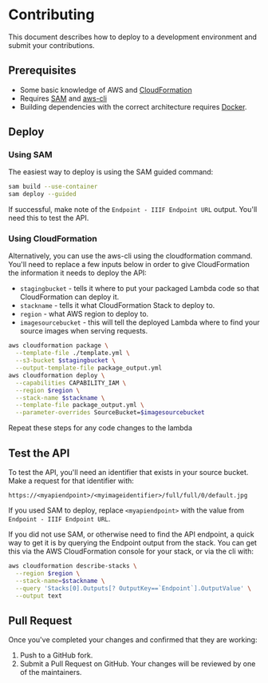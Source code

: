 # Contributing

This document describes how to deploy to a development environment and submit your contributions.

## Prerequisites

- Some basic knowledge of AWS and [CloudFormation](https://aws.amazon.com/cloudformation/)
- Requires [SAM](https://aws.amazon.com/serverless/sam/) and [aws-cli](https://aws.amazon.com/cli/)
- Building dependencies with the correct architecture requires [Docker](https://docs.docker.com/get-docker/).

## Deploy

### Using SAM

The easiest way to deploy is using the SAM guided command:

```sh
sam build --use-container
sam deploy --guided
```

If successful, make note of the `Endpoint - IIIF Endpoint URL` output. You'll need this to test the API.

### Using CloudFormation

Alternatively, you can use the aws-cli using the cloudformation command. You'll need to replace a few inputs below in order to give CloudFormation the information it needs to deploy the API:

- `stagingbucket` - tells it where to put your packaged Lambda code so that CloudFormation can deploy it.
- `stackname` - tells it what CloudFormation Stack to deploy to.
- `region` - what AWS region to deploy to.
- `imagesourcebucket` - this will tell the deployed Lambda where to find your source images when serving requests.

```sh
aws cloudformation package \
  --template-file ./template.yml \
  --s3-bucket $stagingbucket \
  --output-template-file package_output.yml
aws cloudformation deploy \
  --capabilities CAPABILITY_IAM \
  --region $region \
  --stack-name $stackname \
  --template-file package_output.yml \
  --parameter-overrides SourceBucket=$imagesourcebucket
```

Repeat these steps for any code changes to the lambda

## Test the API

To test the API, you'll need an identifier that exists in your source bucket. Make a request for that identifier with:

`https://<myapiendpoint>/<myimageidentifier>/full/full/0/default.jpg`

If you used SAM to deploy, replace `<myapiendpoint>` with the value from `Endpoint - IIIF Endpoint URL`.

If you did not use SAM, or otherwise need to find the API endpoint, a quick way to get it is by querying the Endpoint output from the stack. You can get this via the AWS CloudFormation console for your stack, or via the cli with:

```sh
aws cloudformation describe-stacks \
  --region $region \
  --stack-name=$stackname \
  --query 'Stacks[0].Outputs[? OutputKey==`Endpoint`].OutputValue' \
  --output text
```

## Pull Request

Once you've completed your changes and confirmed that they are working:

1. Push to a GitHub fork.
1. Submit a Pull Request on GitHub. Your changes will be reviewed by one of the maintainers.
